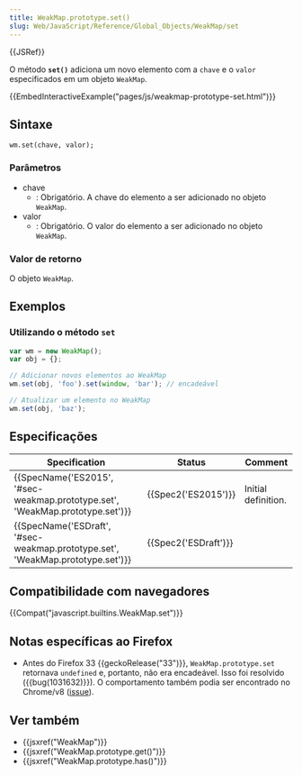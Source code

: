 ```yaml
---
title: WeakMap.prototype.set()
slug: Web/JavaScript/Reference/Global_Objects/WeakMap/set
---
```

{{JSRef}}

O método **`set()`** adiciona um novo elemento com a `chave` e o `valor` especificados em um objeto `WeakMap`.

{{EmbedInteractiveExample("pages/js/weakmap-prototype-set.html")}}

## Sintaxe

```
wm.set(chave, valor);
```

### Parâmetros

- chave
  - : Obrigatório. A chave do elemento a ser adicionado no objeto `WeakMap`.
- valor
  - : Obrigatório. O valor do elemento a ser adicionado no objeto `WeakMap`.

### Valor de retorno

O objeto `WeakMap`.

## Exemplos

### Utilizando o método `set`

```js
var wm = new WeakMap();
var obj = {};

// Adicionar novos elementos ao WeakMap
wm.set(obj, 'foo').set(window, 'bar'); // encadeável

// Atualizar um elemento no WeakMap
wm.set(obj, 'baz');
```

## Especificações

| Specification                                                                                            | Status                       | Comment             |
| -------------------------------------------------------------------------------------------------------- | ---------------------------- | ------------------- |
| {{SpecName('ES2015', '#sec-weakmap.prototype.set', 'WeakMap.prototype.set')}} | {{Spec2('ES2015')}}     | Initial definition. |
| {{SpecName('ESDraft', '#sec-weakmap.prototype.set', 'WeakMap.prototype.set')}} | {{Spec2('ESDraft')}} |                     |

## Compatibilidade com navegadores

{{Compat("javascript.builtins.WeakMap.set")}}

## Notas específicas ao Firefox

- Antes do Firefox 33 {{geckoRelease("33")}}, `WeakMap.prototype.set` retornava `undefined` e, portanto, não era encadeável. Isso foi resolvido ({{bug(1031632)}}). O comportamento também podia ser encontrado no Chrome/v8 ([issue](https://code.google.com/p/v8/issues/detail?id=3410)).

## Ver também

- {{jsxref("WeakMap")}}
- {{jsxref("WeakMap.prototype.get()")}}
- {{jsxref("WeakMap.prototype.has()")}}
